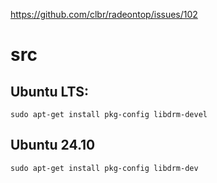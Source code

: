 https://github.com/clbr/radeontop/issues/102

# src
## Ubuntu LTS:
```
sudo apt-get install pkg-config libdrm-devel
```

## Ubuntu 24.10
```
sudo apt-get install pkg-config libdrm-dev
```
